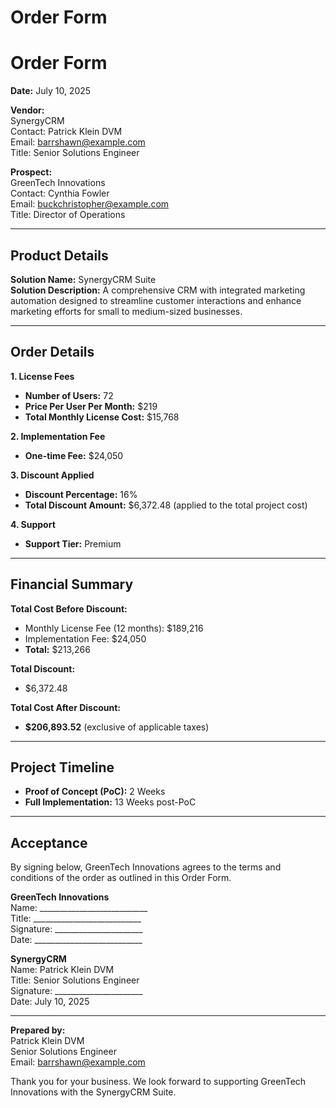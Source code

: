 # Order Form

# Order Form

**Date:** July 10, 2025

**Vendor:**  
SynergyCRM  
Contact: Patrick Klein DVM  
Email: barrshawn@example.com  
Title: Senior Solutions Engineer  

**Prospect:**  
GreenTech Innovations  
Contact: Cynthia Fowler  
Email: buckchristopher@example.com  
Title: Director of Operations  

---

## Product Details

**Solution Name:** SynergyCRM Suite  
**Solution Description:** A comprehensive CRM with integrated marketing automation designed to streamline customer interactions and enhance marketing efforts for small to medium-sized businesses.

---

## Order Details

**1. License Fees**  
- **Number of Users:** 72  
- **Price Per User Per Month:** $219  
- **Total Monthly License Cost:** $15,768  

**2. Implementation Fee**  
- **One-time Fee:** $24,050  

**3. Discount Applied**  
- **Discount Percentage:** 16%  
- **Total Discount Amount:** $6,372.48 (applied to the total project cost)  

**4. Support**  
- **Support Tier:** Premium  

---

## Financial Summary

**Total Cost Before Discount:**  
- Monthly License Fee (12 months): $189,216  
- Implementation Fee: $24,050  
- **Total:** $213,266  

**Total Discount:**  
- $6,372.48

**Total Cost After Discount:**  
- **$206,893.52** (exclusive of applicable taxes)

---

## Project Timeline

- **Proof of Concept (PoC):** 2 Weeks  
- **Full Implementation:** 13 Weeks post-PoC

---

## Acceptance

By signing below, GreenTech Innovations agrees to the terms and conditions of the order as outlined in this Order Form.

**GreenTech Innovations**  
Name: ___________________________  
Title: ___________________________  
Signature: ______________________  
Date: ___________________________

**SynergyCRM**  
Name: Patrick Klein DVM  
Title: Senior Solutions Engineer  
Signature: ______________________  
Date: July 10, 2025

---

**Prepared by:**  
Patrick Klein DVM  
Senior Solutions Engineer  
Email: barrshawn@example.com  

Thank you for your business. We look forward to supporting GreenTech Innovations with the SynergyCRM Suite.